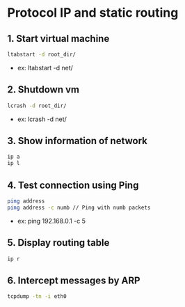 # Protocol IP and static routing

## 1. Start virtual machine
```bash
ltabstart -d root_dir/
```
- ex: ltabstart -d net/

## 2. Shutdown vm
```bash
lcrash -d root_dir/
```
- ex: lcrash -d net/

## 3. Show information of network
```bash
ip a
ip l
```

## 4. Test connection using Ping
```bash
ping address
ping address -c numb // Ping with numb packets
```
- ex: ping 192.168.0.1 -c 5

## 5. Display routing table
```bash
ip r
```

## 6. Intercept messages by ARP
```bash
tcpdump -tn -i eth0
```
